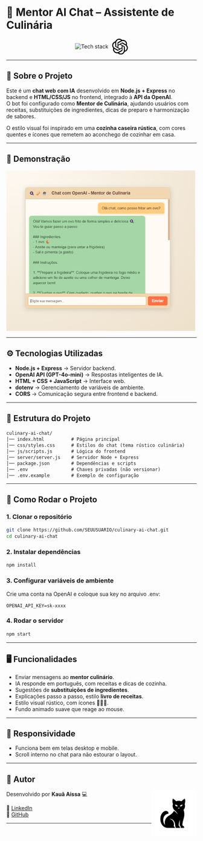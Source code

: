 # 🍳 Mentor AI Chat – Assistente de Culinária

<p align="center" style="display:flex;align-items:center;justify-content:center;gap:10px;">
  <img src="https://skillicons.dev/icons?i=nodejs,express,js,css&theme=dark&perline=5" alt="Tech stack" />
<img src="assets/openai.svg" alt="OpenAI" width="42" height="42" />
</p>

---

## 📌 Sobre o Projeto

Este é um **chat web com IA** desenvolvido em **Node.js + Express** no backend e **HTML/CSS/JS** no frontend, integrado à **API da OpenAI**.  
O bot foi configurado como **Mentor de Culinária**, ajudando usuários com receitas, substituições de ingredientes, dicas de preparo e harmonização de sabores.

O estilo visual foi inspirado em uma **cozinha caseira rústica**, com cores quentes e ícones que remetem ao aconchego de cozinhar em casa.

---

## 🎨 Demonstração

<p>
  <img src="assets/print_chat.png" alt="Print do Chat" width="500"/>
</p>

---

## ⚙️ Tecnologias Utilizadas

- **Node.js + Express** → Servidor backend.
- **OpenAI API (GPT-4o-mini)** → Respostas inteligentes de IA.
- **HTML + CSS + JavaScript** → Interface web.
- **dotenv** → Gerenciamento de variáveis de ambiente.
- **CORS** → Comunicação segura entre frontend e backend.

---

## 📂 Estrutura do Projeto

```
culinary-ai-chat/
│── index.html          # Página principal
│── css/styles.css      # Estilos do chat (tema rústico culinária)
│── js/scripts.js       # Lógica do frontend
│── server/server.js    # Servidor Node + Express
│── package.json        # Dependências e scripts
│── .env                # Chaves privadas (não versionar)
│── .env.example        # Exemplo de configuração
```

---

## 🚀 Como Rodar o Projeto

### 1. Clonar o repositório

```bash
git clone https://github.com/SEUUSUARIO/culinary-ai-chat.git
cd culinary-ai-chat
```

### 2. Instalar dependências

```bash
npm install
```

### 3. Configurar variáveis de ambiente

Crie uma conta na OpenAI e coloque sua key no arquivo .env:

```env
OPENAI_API_KEY=sk-xxxx
```

### 4. Rodar o servidor

```bash
npm start
```

---

## 🖥️ Funcionalidades

- Enviar mensagens ao **mentor culinário**.
- IA responde em português, com receitas e dicas de cozinha.
- Sugestões de **substituições de ingredientes**.
- Explicações passo a passo, estilo **livro de receitas**.
- Estilo visual rústico, com ícones 🍞🥗🍳.
- Fundo animado suave que reage ao mouse.

---

## 📱 Responsividade

- Funciona bem em telas desktop e mobile.
- Scroll interno no chat para não estourar o layout.

---

## 📌 Autor

Desenvolvido por **Kauã Aissa** 💻
<img src="assets/blackcat.png" alt="Logo Gato Preto" width="120" align="right" />

🔗 [LinkedIn](https://www.linkedin.com/in/kauaaissa)  
🔗 [GitHub](https://github.com/KauaAissa)

---
